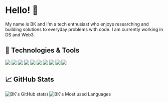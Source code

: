 # Hello! 👋

My name is BK and I'm a tech enthusiast who enjoys researching and building solutions to everyday problems with code. I am currently working in DS and Web3.

## 🔧 Technologies & Tools

![](https://img.shields.io/badge/OS-Linux-informational?style=flat&logo=linux&logoColor=white&color=2bbc8a)
![](https://img.shields.io/badge/Editor-VSCode-informational?style=flat&logo=visual-studio-code&logoColor=white&color=2bbc8a)
![](https://img.shields.io/badge/Code-Python-informational?style=flat&logo=python&logoColor=white&color=2bbc8a)
![](https://img.shields.io/badge/SQL-FF6F00?style=flat&logo=sql&logoColor=white&color=2bbc8a)
![](https://img.shields.io/badge/JavaScript-000000?style=flat&logo=javascript&logoColor=white&color=2bbc8a)
![](https://img.shields.io/badge/TensorFlow-FF6F00?style=flat&logo=TensorFlow&logoColor=white&color=2bbc8a)
![](https://img.shields.io/badge/Jupyter-F37626?style=flat&logo=Jupyter&logoColor=white&color=2bbc8a)
![](https://img.shields.io/badge/Flask-000000?style=flat&logo=Flask&logoColor=white&color=2bbc8a)
![](https://img.shields.io/badge/Docker-2CA5E0?style=flat&logo=Docker&logoColor=white&color=2bbc8a)
![](https://img.shields.io/badge/Amazon_AWS-232F3E?style=flat&logo=Amazon_AWS&logoColor=white&color=2bbc8a)

## &#x1f4c8; GitHub Stats

![BK's GitHub stats](https://github-readme-stats.vercel.app/api?username=bhargavkakadiya&show_icons=true&line_height=27&count_private=true&title_color=ffffff&text_color=c9cacc&icon_color=2bbc8a&bg_color=1d1f21))
![BK's Most used Languages](https://github-readme-stats.vercel.app/api/top-langs/?username=bhargavkakadiya&hide=java,html,css,jupyter%20notebook,tex&langs_count=3&title_color=ffffff&text_color=c9cacc&icon_color=2bbc8a&bg_color=1d1f21)
